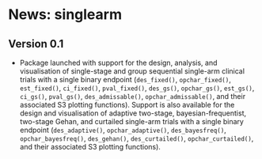 # News: singlearm

## Version 0.1

- Package launched with support for the design, analysis, and visualisation of
single-stage and group sequential single-arm clinical trials with a single
binary endpoint (`des_fixed()`, `opchar_fixed()`, `est_fixed()`, `ci_fixed()`,
`pval_fixed()`, `des_gs()`, `opchar_gs()`, `est_gs()`, `ci_gs()`, `pval_gs()`,
`des_admissable()`, `opchar_admissable()`, and their associated S3 plotting
functions). Support is also available for the design and visualisation of
adaptive two-stage, bayesian-frequentist, two-stage Gehan, and curtailed
single-arm trials with a single binary endpoint (`des_adaptive()`,
`opchar_adaptive()`, `des_bayesfreq()`, `opchar_bayesfreq()`, `des_gehan()`, `des_curtailed()`, `opchar_curtailed()`, and their associated
S3 plotting functions).
